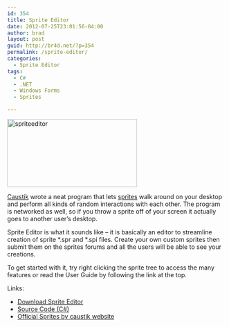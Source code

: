 ```yaml
---
id: 354
title: Sprite Editor
date: 2012-07-25T23:01:56-04:00
author: brad
layout: post
guid: http://br4d.net/?p=354
permalink: /sprite-editor/
categories:
  - Sprite Editor
tags:
  - C#
  - .NET
  - Windows Forms
  - Sprites

---
```

<div class="pull-right">
  <a href="/images/2015/01/spriteeditor.jpg"><img src="/images/2015/01/spriteeditor-300x157.jpg" alt="spriteeditor" width="300" height="157" class="alignnone size-medium wp-image-355" srcset="/images/2015/01/spriteeditor-300x157.jpg 300w, /images/2015/01/spriteeditor.jpg 646w" sizes="(max-width: 300px) 100vw, 300px" /></a>
</div>

[Caustik](http://caustik.com) wrote a neat program that lets [sprites](http://en.wikipedia.org/wiki/Sprite_%28computer_graphics%29) walk around on your desktop and perform all kinds of random interactions with each other. The program is networked as well, so if you throw a sprite off of your screen it actually goes to another user’s desktop.

Sprite Editor is what it sounds like – it is basically an editor to streamline creation of sprite \*.spr and \*.spi files. Create your own custom sprites then submit them on the sprites forums and all the users will be able to see your creations.

To get started with it, try right clicking the sprite tree to access the many features or read the User Guide by following the link at the top.

Links:

  * [Download Sprite Editor](http://code.google.com/p/aviansprites/downloads/list)
  * [Source Code (C#)](http://code.google.com/p/aviansprites/source/browse/)
  * [Official Sprites by caustik website](http://sprites.caustik.com/)
